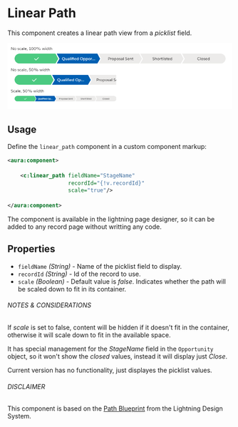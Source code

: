 # Linear Path

This component creates a linear path view from a _picklist_ field.

![linear path example](assets/linear_path_example.png?raw=true)

## Usage

Define the `linear_path` component in a custom component markup:

```xml
<aura:component>

    <c:linear_path fieldName="StageName" 
                   recordId="{!v.recordId}" 
                   scale="true"/>

</aura:component>
```

The component is available in the lightning page designer, so it can be added to any record page without writting any code.

## Properties

- `fieldName` _(String)_ - Name of the picklist field to display.
- `recordId` _(String)_ - Id of the record to use.
- `scale` _(Boolean)_ - Default value is _false_. Indicates whether the path will be scaled down to fit in its container.


###### NOTES &amp; CONSIDERATIONS

If _scale_ is set to false, content will be hidden if it doesn't fit in the container, otherwise it will scale down to fit in the available space.

It has special management for the _StageName_ field in the `Opportunity` object, so it won't show the _closed_ values, instead it will display just _Close_.

Current version has no functionality, just displayes the picklist values.


###### DISCLAIMER

This component is based on the [Path Blueprint](https://lightningdesignsystem.com/components/path/) from the Lightning Design System.
